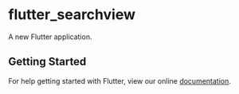 # flutter_searchview

A new Flutter application.

## Getting Started

For help getting started with Flutter, view our online
[documentation](https://flutter.io/).
